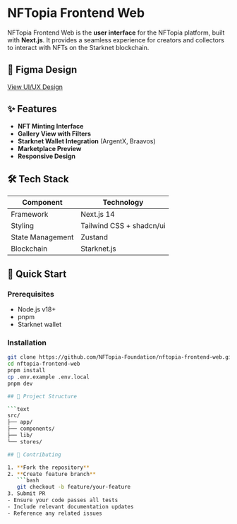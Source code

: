# NFTopia Frontend Web

NFTopia Frontend Web is the **user interface** for the NFTopia platform, built with **Next.js**. It provides a seamless experience for creators and collectors to interact with NFTs on the Starknet blockchain.

## 🔗 Figma Design
[View UI/UX Design](https://www.figma.com/design/Cg75Fx3YzfP2KzyiYa0vLU/NFTopia?node-id=0-1&t=6ky2MmrZqKyqspAB-1)

## ✨ Features
- **NFT Minting Interface**
- **Gallery View with Filters**
- **Starknet Wallet Integration** (ArgentX, Braavos)
- **Marketplace Preview**
- **Responsive Design**

## 🛠️ Tech Stack
| Component        | Technology |
|------------------|------------|
| Framework        | Next.js 14 |
| Styling          | Tailwind CSS + shadcn/ui |
| State Management | Zustand |
| Blockchain       | Starknet.js |

## 🚀 Quick Start

### Prerequisites
- Node.js v18+
- pnpm
- Starknet wallet

### Installation
```bash
git clone https://github.com/NFTopia-Foundation/nftopia-frontend-web.git
cd nftopia-frontend-web
pnpm install
cp .env.example .env.local
pnpm dev

## 📂 Project Structure

```text
src/
├── app/
├── components/
├── lib/
└── stores/

## 🤝 Contributing

1. **Fork the repository**
2. **Create feature branch**  
   ```bash
   git checkout -b feature/your-feature
3. Submit PR
- Ensure your code passes all tests
- Include relevant documentation updates
- Reference any related issues
